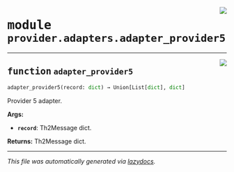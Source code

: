 <!-- markdownlint-disable -->

<a href="../../th2_data_services/provider/adapters/adapter_provider5.py#L0"><img align="right" style="float:right;" src="https://img.shields.io/badge/-source-cccccc?style=flat-square"></a>

# <kbd>module</kbd> `provider.adapters.adapter_provider5`





---

<a href="../../th2_data_services/provider/adapters/adapter_provider5.py#L19"><img align="right" style="float:right;" src="https://img.shields.io/badge/-source-cccccc?style=flat-square"></a>

## <kbd>function</kbd> `adapter_provider5`

```python
adapter_provider5(record: dict) → Union[List[dict], dict]
```

Provider 5 adapter. 



**Args:**
 
 - <b>`record`</b>:  Th2Message dict. 



**Returns:**
 Th2Message dict. 




---

_This file was automatically generated via [lazydocs](https://github.com/ml-tooling/lazydocs)._

